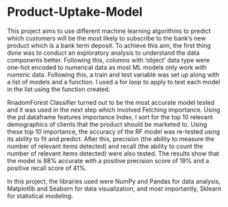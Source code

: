 # Product-Uptake-Model
This project aims to use different machine learning algorithms to predict which customers will be the most likely to subscribe to the bank’s new product which is a bank term deposit. To achieve this aim, the first thing done was to conduct an exploratory analysis to understand the data components better. Following this, columns with ‘object’ data type were one-hot encoded to numerical data as most ML models only work with numeric data. Following this, a train and test variable was set up along with a list of models and a function. I used a for loop to apply to test each model in the list using the function created. 

RnadomForest Classifier turned out to be the most accurate model tested and it was used in the next step which involved Fetching importance. Using the pd.dataframe features importance Index, I sort for the top 10 relevant demographics of clients that the product should be marketed to. Using these top 10 importance, the accuracy of the RF model was re-tested using its ability to fit and predict. After this, precision (the ability to measure the number of relevant items detected) and recall (the ability to count the number of relevant items detected) were also tested. The results show that the model is 88% accurate with a positive precision score of 19% and a positive recall score of 41%.

In this project, the libraries used were NumPy and Pandas for data analysis, Matplotlib and Seaborn for data visualization, and most importantly, Sklearn for statistical modeling.
